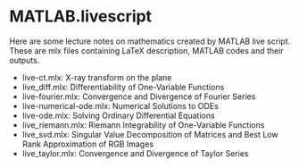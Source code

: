 # MATLAB.livescript

Here are some lecture notes on mathematics created by MATLAB live script. These are mlx files containing LaTeX description, MATLAB codes and their outputs. 

- live-ct.mlx: X-ray transform on the plane 
- live_diff.mlx: Differentiability of One-Variable Functions
- live-fourier.mlx: Convergence and Divergence of Fourier Series
- live-numerical-ode.mlx: Numerical Solutions to ODEs
- live-ode.mlx: Solving Ordinary Differential Equations
- live_riemann.mlx: Riemann Integrability of One-Variable Functions
- live_svd.mlx: Singular Value Decomposition of Matrices and Best Low Rank Approximation of RGB Images 
- live_taylor.mlx: Convergence and Divergence of Taylor Series

